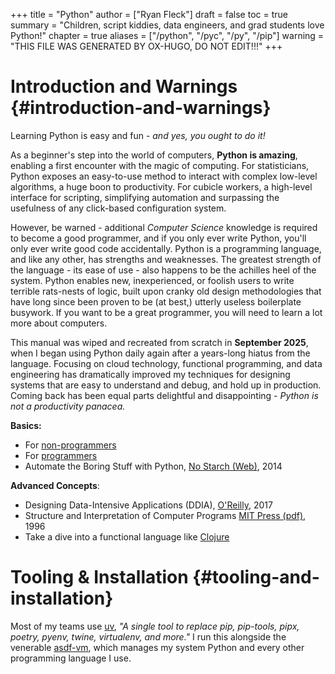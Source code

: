 +++
title = "Python"
author = ["Ryan Fleck"]
draft = false
toc = true
summary = "Children, script kiddies, data engineers, and grad students love Python!"
chapter = true
aliases = ["/python", "/pyc", "/py", "/pip"]
warning = "THIS FILE WAS GENERATED BY OX-HUGO, DO NOT EDIT!!!"
+++

# Introduction and Warnings {#introduction-and-warnings}

Learning Python is easy and fun - _and yes, you ought to do it!_

As a beginner's step into the world of computers, **Python is amazing**,
enabling a first encounter with the magic of computing. For
statisticians, Python exposes an easy-to-use method to interact with
complex low-level algorithms, a huge boon to productivity. For cubicle
workers, a high-level interface for scripting, simplifying automation
and surpassing the usefulness of any click-based configuration system.

However, be warned - additional _Computer Science_ knowledge is required
to become a good programmer, and if you only ever write Python, you'll
only ever write good code accidentally. Python is a programming
language, and like any other, has strengths and weaknesses. The
greatest strength of the language - its ease of use - also happens to
be the achilles heel of the system. Python enables new, inexperienced,
or foolish users to write terrible rats-nests of logic, built upon
cranky old design methodologies that have long since been proven to be
(at best,) utterly useless boilerplate busywork. If you want to be a
great programmer, you will need to learn a lot more about computers.

This manual was wiped and recreated from scratch in **September 2025**,
when I began using Python daily again after a years-long hiatus from
the language. Focusing on cloud technology, functional programming,
and data engineering has dramatically improved my techniques for
designing systems that are easy to understand and debug, and hold up
in production. Coming back has been equal parts delightful and
disappointing - _Python is not a productivity panacea._

**Basics:**

-   For [non-programmers](https://wiki.python.org/moin/BeginnersGuide/NonProgrammers)
-   For [programmers](https://wiki.python.org/moin/BeginnersGuide/Programmers)
-   Automate the Boring Stuff with Python, [No Starch (Web)](https://automatetheboringstuff.com/#toc), 2014

**Advanced Concepts**:

-   Designing Data-Intensive Applications (DDIA), [O'Reilly](https://www.oreilly.com/library/view/designing-data-intensive-applications/9781491903063/), 2017
-   Structure and Interpretation of Computer Programs [MIT Press (pdf)](https://web.mit.edu/6.001/6.037/sicp.pdf), 1996
-   Take a dive into a functional language like [Clojure](/clj/#why-clojure)


# Tooling &amp; Installation {#tooling-and-installation}

Most of my teams use [uv](https://docs.astral.sh/uv/), _"A single tool to replace pip, pip-tools,
pipx, poetry, pyenv, twine, virtualenv, and more."_ I run this
alongside the venerable [asdf-vm](https://asdf-vm.com/), which manages my system Python and
every other programming language I use.
